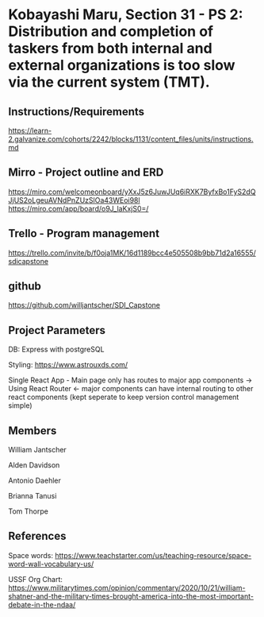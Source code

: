 # Kobayashi Maru, Section 31 - PS 2: Distribution and completion of taskers from both internal and external organizations is too slow via the current system (TMT).

## Instructions/Requirements
https://learn-2.galvanize.com/cohorts/2242/blocks/1131/content_files/units/instructions.md
## Mirro - Project outline and ERD
https://miro.com/welcomeonboard/yXxJ5z6JuwJUq6iRXK7ByfxBo1FyS2dQJjUS2oLgeuAVNdPnZUzSlOa43WEoi98l
https://miro.com/app/board/o9J_laKxjS0=/
## Trello - Program management
https://trello.com/invite/b/f0oja1MK/16d1189bcc4e505508b9bb71d2a16555/sdicapstone
## github
https://github.com/willjantscher/SDI_Capstone

## Project Parameters
DB: Express with postgreSQL

Styling: https://www.astrouxds.com/ 

Single React App - Main page only has routes to major app components -> Using React Router <- major components can have internal routing to other react components (kept seperate to keep version control management simple)

## Members
William Jantscher 

Alden Davidson

Antonio Daehler

Brianna Tanusi

Tom Thorpe

## References
Space words: https://www.teachstarter.com/us/teaching-resource/space-word-wall-vocabulary-us/

USSF Org Chart: https://www.militarytimes.com/opinion/commentary/2020/10/21/william-shatner-and-the-military-times-brought-america-into-the-most-important-debate-in-the-ndaa/




 
